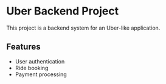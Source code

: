 # Uber Backend Project

This project is a backend system for an Uber-like application.

## Features
- User authentication
- Ride booking
- Payment processing